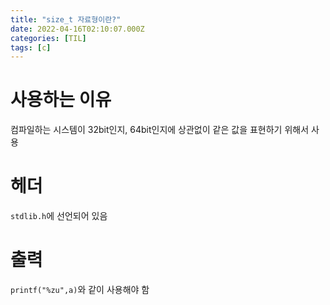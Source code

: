 ```yaml
---
title: "size_t 자료형이란?"
date: 2022-04-16T02:10:07.000Z
categories: [TIL]
tags: [c]
---
```

# 사용하는 이유
컴파일하는 시스템이 32bit인지, 64bit인지에 상관없이 같은 값을 표현하기 위해서 사용

# 헤더
`stdlib.h`에 선언되어 있음

# 출력
`printf("%zu",a)`와 같이 사용해야 함